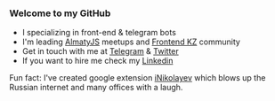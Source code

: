 ### Welcome to my GitHub

- I specializing in front-end & telegram bots
- I'm leading [AlmatyJS](https://almatyjs.kz/) meetups and [Frontend KZ](https://t.me/frontendkz) community 
- Get in touch with me at [Telegram](https://t.me/drugoi) & [Twitter](https://twitter.com/bayevn)
- If you want to hire me check my [Linkedin](https://www.linkedin.com/in/bayev/)

Fun fact:
I've created google extension [iNikolayev](https://github.com/drugoi/iNikolayev) which blows up the Russian internet and many offices with a laugh.
